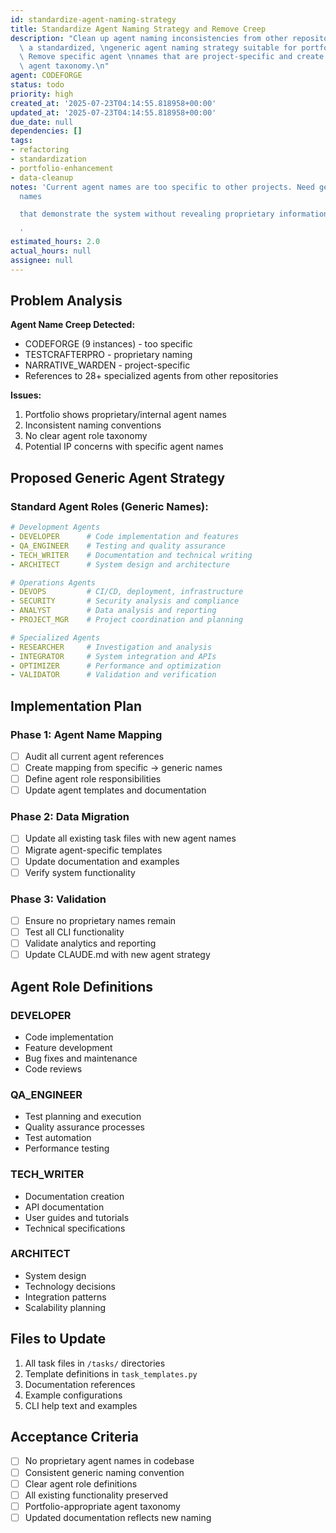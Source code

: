 ```yaml
---
id: standardize-agent-naming-strategy
title: Standardize Agent Naming Strategy and Remove Creep
description: "Clean up agent naming inconsistencies from other repositories and establish\
  \ a standardized, \ngeneric agent naming strategy suitable for portfolio demonstration.\
  \ Remove specific agent \nnames that are project-specific and create a clean, professional\
  \ agent taxonomy.\n"
agent: CODEFORGE
status: todo
priority: high
created_at: '2025-07-23T04:14:55.818958+00:00'
updated_at: '2025-07-23T04:14:55.818958+00:00'
due_date: null
dependencies: []
tags:
- refactoring
- standardization
- portfolio-enhancement
- data-cleanup
notes: 'Current agent names are too specific to other projects. Need generic, professional
  names

  that demonstrate the system without revealing proprietary information.

  '
estimated_hours: 2.0
actual_hours: null
assignee: null
---
```



























## Problem Analysis

**Agent Name Creep Detected:**
- CODEFORGE (9 instances) - too specific
- TESTCRAFTERPRO - proprietary naming
- NARRATIVE_WARDEN - project-specific
- References to 28+ specialized agents from other repositories

**Issues:**
1. Portfolio shows proprietary/internal agent names
2. Inconsistent naming conventions
3. No clear agent role taxonomy
4. Potential IP concerns with specific agent names

## Proposed Generic Agent Strategy

### Standard Agent Roles (Generic Names):
```yaml
# Development Agents
- DEVELOPER      # Code implementation and features
- QA_ENGINEER    # Testing and quality assurance  
- TECH_WRITER    # Documentation and technical writing
- ARCHITECT      # System design and architecture

# Operations Agents  
- DEVOPS         # CI/CD, deployment, infrastructure
- SECURITY       # Security analysis and compliance
- ANALYST        # Data analysis and reporting
- PROJECT_MGR    # Project coordination and planning

# Specialized Agents
- RESEARCHER     # Investigation and analysis
- INTEGRATOR     # System integration and APIs
- OPTIMIZER      # Performance and optimization
- VALIDATOR      # Validation and verification
```

## Implementation Plan

### Phase 1: Agent Name Mapping
- [ ] Audit all current agent references
- [ ] Create mapping from specific → generic names
- [ ] Define agent role responsibilities
- [ ] Update agent templates and documentation

### Phase 2: Data Migration
- [ ] Update all existing task files with new agent names
- [ ] Migrate agent-specific templates
- [ ] Update documentation and examples
- [ ] Verify system functionality

### Phase 3: Validation
- [ ] Ensure no proprietary names remain
- [ ] Test all CLI functionality
- [ ] Validate analytics and reporting
- [ ] Update CLAUDE.md with new agent strategy

## Agent Role Definitions

### DEVELOPER
- Code implementation
- Feature development
- Bug fixes and maintenance
- Code reviews

### QA_ENGINEER  
- Test planning and execution
- Quality assurance processes
- Test automation
- Performance testing

### TECH_WRITER
- Documentation creation
- API documentation
- User guides and tutorials
- Technical specifications

### ARCHITECT
- System design
- Technology decisions
- Integration patterns
- Scalability planning

## Files to Update

1. All task files in `/tasks/` directories
2. Template definitions in `task_templates.py`
3. Documentation references
4. Example configurations
5. CLI help text and examples

## Acceptance Criteria

- [ ] No proprietary agent names in codebase
- [ ] Consistent generic naming convention
- [ ] Clear agent role definitions
- [ ] All existing functionality preserved
- [ ] Portfolio-appropriate agent taxonomy
- [ ] Updated documentation reflects new naming